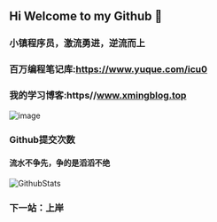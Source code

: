 ## Hi Welcome to my Github 👋

### 小镇程序员，激流勇进，逆流而上

### 百万编程笔记库:https://www.yuque.com/icu0

### 我的学习博客:https//www.xmingblog.top

![image](https://user-images.githubusercontent.com/84832795/212478754-bb2b6468-c2ef-486b-ae8b-a79a0faf715d.png)
<br/>

### Github提交次数<br/>
#### 流水不争先，争的是滔滔不绝<br/>
![GithubStats](https://github-readme-stats.vercel.app/api?username=haoming1130&show_icons=true&theme=dark&count_private=true)
<!-- github使用语言 -->
<!-- ![Most Used Languages](https://github-readme-stats.vercel.app/api/top-langs/?username=cool-icu0&theme=dark&layout=compact) -->
### 下一站：上岸

